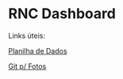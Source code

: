 # RNC Dashboard

Links úteis:

[Planilha de Dados](https://docs.google.com/spreadsheets/d/1oJM58skZLDkS-iHQmpfXDOajITJFR3tZyYwunSnpjoI/edit#gid=1978460348)

[Git p/ Fotos](https://github.com/orickprazeres/rnc_dashboard/tree/main/rnc_fotos)
